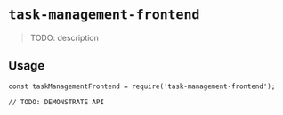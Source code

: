 # `task-management-frontend`

> TODO: description

## Usage

```
const taskManagementFrontend = require('task-management-frontend');

// TODO: DEMONSTRATE API
```

